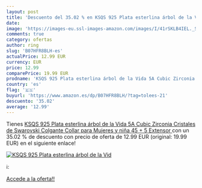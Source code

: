 ```yaml
---
layout: post
title: 'Descuento del 35.02 % en KSQS 925 Plata esterlina árbol de la Vid'
date: 
image: 'https://images-eu.ssl-images-amazon.com/images/I/41rSKLB4IEL._SL200_.jpg'
comments: true
category: ofertas
author: ring
slug: 'B07HFR8BLH-es'
actualPrice: 12.99 EUR
currency: EUR
price: 12.99
comparePrice: 19.99 EUR
prodname: 'KSQS 925 Plata esterlina árbol de la Vida 5A Cubic Zirconia Cristales de Swarovski Colgante Collar para Mujeres y niña  45 + 5 Extensor '
country: 'es'
flag: '🇪🇸'
buyurl: 'https://www.amazon.es/dp/B07HFR8BLH/?tag=tolees-21'
descuento: '35.02'
average: '12.99'
---
```


Tienes [KSQS 925 Plata esterlina árbol de la Vida 5A Cubic Zirconia Cristales de Swarovski Colgante Collar para Mujeres y niña  45 + 5 Extensor ](https://www.amazon.es/dp/B07HFR8BLH/?tag=tolees-21) con un 35.02 % de descuento con precio de oferta de 12.99 EUR (original: 19.99 EUR) en el siguiente enlace!

[![KSQS 925 Plata esterlina árbol de la Vid](https://images-eu.ssl-images-amazon.com/images/I/41rSKLB4IEL._SL200_.jpg)](https://www.amazon.es/dp/B07HFR8BLH/?tag=tolees-21)

ℹ️:


[Accede a la oferta!!](https://www.amazon.es/dp/B07HFR8BLH/?tag=tolees-21)
